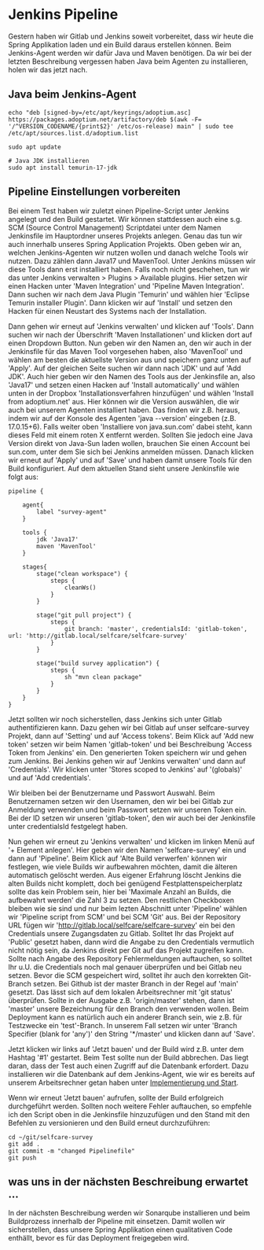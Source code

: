 # Jenkins Pipeline

Gestern haben wir Gitlab und Jenkins soweit vorbereitet, dass wir heute die Spring Applikation laden und ein Build daraus erstellen können. Beim Jenkins-Agent werden wir dafür Java und Maven benötigen. Da wir bei der letzten Beschreibung vergessen haben Java beim Agenten zu installieren, holen wir das jetzt nach.

## Java beim Jenkins-Agent

```
echo "deb [signed-by=/etc/apt/keyrings/adoptium.asc] https://packages.adoptium.net/artifactory/deb $(awk -F= '/^VERSION_CODENAME/{print$2}' /etc/os-release) main" | sudo tee /etc/apt/sources.list.d/adoptium.list

sudo apt update

# Java JDK installieren
sudo apt install temurin-17-jdk
```

## Pipeline Einstellungen vorbereiten

Bei einem Test haben wir zuletzt einen Pipeline-Script unter Jenkins angelegt und den Build gestartet. Wir können stattdessen auch eine s.g. SCM (Source Control Management) Scriptdatei unter dem Namen Jenkinsfile im Hauptordner unseres Projekts anlegen. Genau das tun wir auch innerhalb unseres Spring Application Projekts. Oben geben wir an, welchen Jenkins-Agenten wir nutzen wollen und danach welche Tools wir nutzen. Dazu zählen dann Java17 und MavenTool.
Unter Jenkins müssen wir diese Tools dann erst installiert haben. Falls noch nicht geschehen, tun wir das unter Jenkins verwalten > Plugins > Available plugins. Hier setzen wir einen Hacken unter 'Maven Integration' und 'Pipeline Maven Integration'. Dann suchen wir nach dem Java Plugin 'Temurin' und wählen hier 'Eclipse Temurin installer Plugin'. Dann klicken wir auf 'Install' und setzen den Hacken für einen Neustart des Systems nach der Installation.

Dann gehen wir erneut auf 'Jenkins verwalten' und klicken auf 'Tools'. Dann suchen wir nach der Überschrift 'Maven Installationen' und klicken dort auf einen Dropdown Button. Nun geben wir den Namen an, den wir auch in der Jenkinsfile für das Maven Tool vorgesehen haben, also 'MavenTool' und wählen am besten die aktuellste Version aus und speichern ganz unten auf 'Apply'. Auf der gleichen Seite suchen wir dann nach 'JDK' und auf 'Add JDK'. Auch hier geben wir den Namen des Tools aus der Jenkinsfile an, also 'Java17' und setzen einen Hacken auf 'Install automatically' und wählen unten in der Dropbox 'Installationsverfahren hinzufügen' und wählen 'Install from adoptium.net' aus. Hier können wir die Version auswählen, die wir auch bei unserem Agenten installiert haben. Das finden wir z.B. heraus, indem wir auf der Konsole des Agenten 'java --version' eingeben (z.B. 17.0.15+6). Falls weiter oben 'Installiere von java.sun.com' dabei steht, kann dieses Feld mit einem roten X entfernt werden. Sollten Sie jedoch eine Java Version direkt von Java-Sun laden wollen, brauchen Sie einen Account bei sun.com, unter dem Sie sich bei Jenkins anmelden müssen.
Danach klicken wir erneut auf 'Apply' und auf 'Save' und haben damit unsere Tools für den Build konfiguriert. Auf dem aktuellen Stand sieht unsere Jenkinsfile wie folgt aus:

```
pipeline {

    agent{
        label "survey-agent"
    }

    tools {
        jdk 'Java17'
        maven 'MavenTool'
    }
    
    stages{
        stage("clean workspace") {
            steps {
                cleanWs()
            }
        }
    
        stage("git pull project") {
            steps {
                git branch: 'master', credentialsId: 'gitlab-token', url: 'http://gitlab.local/selfcare/selfcare-survey'
            }
        }

        stage("build survey application") {
            steps {
                sh "mvn clean package"
            }
        }
    }
}
```

Jetzt sollten wir noch sicherstellen, dass Jenkins sich unter Gitlab authentifizieren kann. Dazu gehen wir bei Gitlab auf unser selfcare-survey Projekt, dann auf 'Setting' und auf 'Access tokens'. Beim Klick auf 'Add new token' setzen wir beim Namen 'gitlab-token' und bei Beschreibung 'Access Token from Jenkins' ein. Den generierten Token speichern wir und gehen zum Jenkins. Bei Jenkins gehen wir auf 'Jenkins verwalten' und dann auf 'Credentials'. Wir klicken unter 'Stores scoped to Jenkins' auf '(globals)' und auf 'Add credentials'.

Wir bleiben bei der Benutzername und Passwort Auswahl. Beim Benutzernamen setzen wir den Usernamen, den wir bei bei Gitlab zur Anmeldung verwenden und beim Passwort setzen wir unseren Token ein. Bei der ID setzen wir unseren 'gitlab-token', den wir auch bei der Jenkinsfile unter credentialsId festgelegt haben.

Nun gehen wir erneut zu 'Jenkins verwalten' und klicken im linken Menü auf '+ Element anlegen'. Hier geben wir den Namen 'selfcare-survey' ein und dann auf 'Pipeline'.
Beim Klick auf 'Alte Build verwerfen' können wir festlegen, wie viele Builds wir aufbewahren möchten, damit die älteren automatisch gelöscht werden. Aus eigener Erfahrung löscht Jenkins die alten Builds nicht komplett, doch bei genügend Festplattenspeicherplatz sollte das kein Problem sein, hier bei 'Maximale Anzahl an Builds, die aufbewahrt werden' die Zahl 3 zu setzen.
Den restlichen Checkboxen bleiben wie sie sind und nur beim lezten Abschnitt unter 'Pipeline' wählen wir 'Pipeline script from SCM' und bei SCM 'Git' aus. Bei der Repository URL fügen wir 'http://gitlab.local/selfcare/selfcare-survey' ein bei den Credentials unsere Zugangsdaten zu Gitlab. Solltet Ihr das Projekt auf 'Public' gesetzt haben, dann wird die Angabe zu den Credentials vermutlich nicht nötig sein, da Jenkins direkt per Git auf das Projekt zugreifen kann. Sollte nach Angabe des Repository Fehlermeldungen auftauchen, so solltet Ihr u.U. die Credentials noch mal genauer überprüfen und bei Gitlab neu setzen.
Bevor die SCM gespeichert wird, solltet ihr auch den korrekten Git-Branch setzen. Bei Github ist der master Branch in der Regel auf 'main' gesetzt. Das lässt sich auf dem lokalen Arbeitsrechner mit 'git status' überprüfen. Sollte in der Ausgabe z.B. 'origin/master' stehen, dann ist 'master' unsere Bezeichnung für den Branch den verwenden wollen. Beim Deployment kann es natürlich auch ein anderer Branch sein, wie z.B. für Testzwecke ein 'test'-Branch. In unserem Fall setzen wir unter 'Branch Specifier (blank for 'any')' den String '*/master' und klicken dann auf 'Save'.

Jetzt klicken wir links auf 'Jetzt bauen' und der Build wird z.B. unter dem Hashtag '#1' gestartet. Beim Test sollte nun der Build abbrechen. Das liegt daran, dass der Test auch einen Zugriff auf die Datenbank erfordert. Dazu installieren wir die Datenbank auf dem Jenkins-Agent, wie wir es bereits auf unserem Arbeitsrechner getan haben unter [Implementierung und Start](https://github.com/SchmidtWaldemar/selfcare-survey/blob/main/additional_infos/01_implement_application.md#implementierung-und-start).

Wenn wir erneut 'Jetzt bauen' aufrufen, sollte der Build erfolgreich durchgeführt werden. Sollten noch weitere Fehler auftauchen, so empfehle ich den Script oben in die Jenkinsfile hinzuzufügen und den Stand mit den Befehlen zu versionieren und den Build erneut durchzuführen:

```
cd ~/git/selfcare-survey
git add .
git commit -m "changed Pipelinefile"
git push
```

## was uns in der nächsten Beschreibung erwartet ...

In der nächsten Beschreibung werden wir Sonarqube installieren und beim Buildprozess innerhalb der Pipeline mit einsetzen. Damit wollen wir sicherstellen, dass unsere Spring Applikation einen qualitativen Code enthällt, bevor es für das Deployment freigegeben wird.

